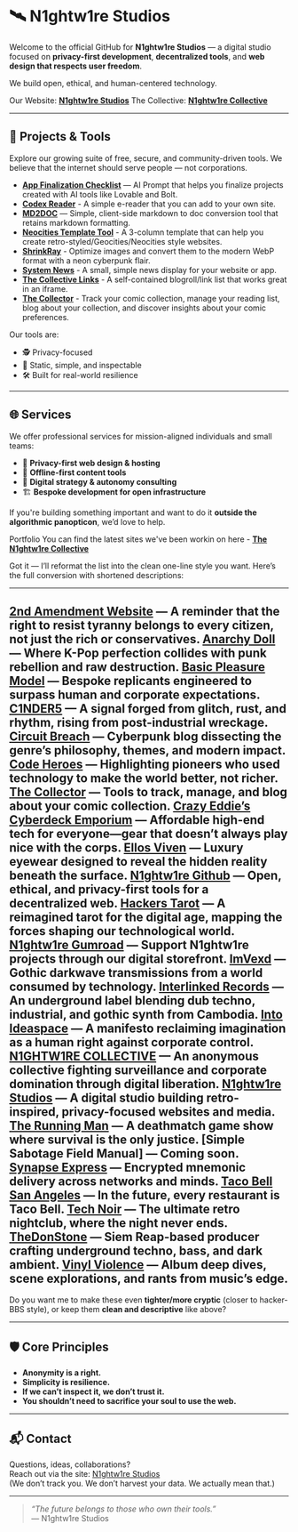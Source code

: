 # 🛰️ N1ghtw1re Studios

Welcome to the official GitHub for **N1ghtw1re Studios** — a digital studio focused on **privacy-first development**, **decentralized tools**, and **web design that respects user freedom**.

We build open, ethical, and human-centered technology.

Our Website: **[N1ghtw1re Studios](https://studio.n1ghtw1re.com/)**
The Collective: **[N1ghtw1re Collective](https://n1ghtw1re.com)**

---

## 🧰 Projects & Tools

Explore our growing suite of free, secure, and community-driven tools. We believe that the internet should serve people — not corporations.

- **[App Finalization Checklist](https://github.com/n1ghtw1re/app-finalization-checklist)** — AI Prompt that helps you finalize projects created with AI tools like Lovable and Bolt.
- **[Codex Reader](https://github.com/n1ghtw1re/codex-reader)** - A simple e-reader that you can add to your own site.
- **[MD2DOC](https://deft-blancmange-70482c.netlify.app/)** — Simple, client-side markdown to doc conversion tool that retains markdown formatting.
- **[Neocities Template Tool](https://github.com/n1ghtw1re/Neocities_Template_Tool)** - A 3-column template that can help you create retro-styled/Geocities/Neocities style websites.
- **[ShrinkRay](https://github.com/n1ghtw1re/ShrinkRay)** - Optimize images and convert them to the modern WebP format with a neon cyberpunk flair. 
- **[System News](https://github.com/n1ghtw1re/n1ghtw1re-system-news/tree/main)** - A small, simple news display for your website or app. 
- **[The Collective Links](https://github.com/n1ghtw1re/the-collective-links-tool)** - A self-contained blogroll/link list that works great in an iframe.
- **[The Collector](https://collector.n1ghtw1re.com/)** - Track your comic collection, manage your reading list, blog about your collection, and discover insights about your comic preferences.

Our tools are:
- 🕵️ Privacy-focused
- 🧱 Static, simple, and inspectable
- 🛠️ Built for real-world resilience

---

## 🌐 Services

We offer professional services for mission-aligned individuals and small teams:
- 🔐 **Privacy-first web design & hosting**
- 💾 **Offline-first content tools**
- 🧠 **Digital strategy & autonomy consulting**
- 🏗️ **Bespoke development for open infrastructure**

If you're building something important and want to do it **outside the algorithmic panopticon**, we’d love to help.

Portfolio
You can find the latest sites we've been workin on here - **[The N1ghtw1re Collective](https://n1ghtw1re.com/collective)**

Got it — I’ll reformat the list into the clean one-line style you want. Here’s the full conversion with shortened descriptions:

---

**[2nd Amendment Website](https://2a.n1ghtw1re.com)** — A reminder that the right to resist tyranny belongs to every citizen, not just the rich or conservatives.
**[Anarchy Doll](https://anarchy-doll.n1ghtw1re.com/)** — Where K-Pop perfection collides with punk rebellion and raw destruction.
**[Basic Pleasure Model](https://bpm.n1ghtw1re.com)** — Bespoke replicants engineered to surpass human and corporate expectations.
**[C1NDER5](https://c1nder5.n1ghtw1re.com)** — A signal forged from glitch, rust, and rhythm, rising from post-industrial wreckage.
**[Circuit Breach](https://circuit-breach.neocities.org/)** — Cyberpunk blog dissecting the genre’s philosophy, themes, and modern impact.
**[Code Heroes](https://code-heroes.n1ghtw1re.com)** — Highlighting pioneers who used technology to make the world better, not richer.
**[The Collector](https://collector.n1ghtw1re.com)** — Tools to track, manage, and blog about your comic collection.
**[Crazy Eddie’s Cyberdeck Emporium](https://eddies.n1ghtw1re.com)** — Affordable high-end tech for everyone—gear that doesn’t always play nice with the corps.
**[Ellos Viven](http://ellos-viven.n1ghtw1re.com)** — Luxury eyewear designed to reveal the hidden reality beneath the surface.
**[N1ghtw1re Github](https://github.com/n1ghtw1re)** — Open, ethical, and privacy-first tools for a decentralized web.
**[Hackers Tarot](https://hackers-tarot.n1ghtw1re.com)** — A reimagined tarot for the digital age, mapping the forces shaping our technological world.
**[N1ghtw1re Gumroad](https://n1ghtw1re.gumroad.com/)** — Support N1ghtw1re projects through our digital storefront.
**[ImVexd](https://imvexd.n1ghtw1re.com)** — Gothic darkwave transmissions from a world consumed by technology.
**[Interlinked Records](https://interlinked.n1ghtw1re.com)** — An underground label blending dub techno, industrial, and gothic synth from Cambodia.
**[Into Ideaspace](https://ideaspace.n1ghtw1re.com)** — A manifesto reclaiming imagination as a human right against corporate control.
**[N1GHTW1RE COLLECTIVE](https://n1ghtw1re.com)** — An anonymous collective fighting surveillance and corporate domination through digital liberation.
**[N1ghtw1re Studios](https://studio.n1ghtw1re.com)** — A digital studio building retro-inspired, privacy-focused websites and media.
**[The Running Man](https://runningman.n1ghtw1re.com)** — A deathmatch game show where survival is the only justice.
**\[Simple Sabotage Field Manual]** — Coming soon.
**[Synapse Express](https://synapse.n1ghtw1re.com)** — Encrypted mnemonic delivery across networks and minds.
**[Taco Bell San Angeles](https://tacobell.n1ghtw1re.com/)** — In the future, every restaurant is Taco Bell.
**[Tech Noir](https://technoir.n1ghtw1re.com)** — The ultimate retro nightclub, where the night never ends.
**[TheDonStone](https://thedonstone.n1ghtw1re.com)** — Siem Reap-based producer crafting underground techno, bass, and dark ambient.
**[Vinyl Violence](https://vinyl-violence.n1ghtw1re.com)** — Album deep dives, scene explorations, and rants from music’s edge.
---

Do you want me to make these even **tighter/more cryptic** (closer to hacker-BBS style), or keep them **clean and descriptive** like above?

---

## 🛡️ Core Principles

- **Anonymity is a right.**
- **Simplicity is resilience.**
- **If we can’t inspect it, we don’t trust it.**
- **You shouldn’t need to sacrifice your soul to use the web.**

---

## 📬 Contact

Questions, ideas, collaborations?  
Reach out via the site: [N1ghtw1re Studios](https://studio.n1ghtw1re.com)  
(We don’t track you. We don’t harvest your data. We actually mean that.)

---

> _“The future belongs to those who own their tools.”_  
> — N1ghtw1re Studios



